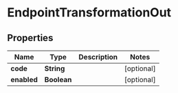 

# EndpointTransformationOut


## Properties

Name | Type | Description | Notes
------------ | ------------- | ------------- | -------------
**code** | **String** |  |  [optional]
**enabled** | **Boolean** |  |  [optional]



